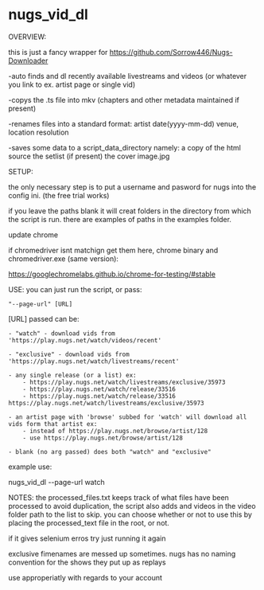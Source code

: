 # nugs_vid_dl

OVERVIEW:

this is just a fancy wrapper for https://github.com/Sorrow446/Nugs-Downloader

-auto finds and dl recently available livestreams and videos (or whatever you link to ex. artist page or single vid)

-copys the .ts file into mkv (chapters and other metadata maintained if present)

-renames files into a standard format:
    artist date(yyyy-mm-dd) venue, location resolution

-saves some data to a script_data_directory namely:
    a copy of the html source
 	the setlist (if present)
    the cover image.jpg
	



SETUP:

the only necessary step is to put a username and pasword for nugs into the config ini. (the free trial works)


if you leave the paths blank it will creat folders in the directory from which the script is run. there are examples of paths in the examples folder.

update chrome

if chromedriver isnt matchign get them here, chrome binary and chromedriver.exe (same version):

https://googlechromelabs.github.io/chrome-for-testing/#stable




USE:
you can just run the script, or pass:

    "--page-url" [URL]

[URL] passed can be:

    - "watch" - download vids from 'https://play.nugs.net/watch/videos/recent'

    - "exclusive" - download vids from 'https://play.nugs.net/watch/livestreams/recent'

    - any single release (or a list) ex:
        - https://play.nugs.net/watch/livestreams/exclusive/35973
        - https://play.nugs.net/watch/release/33516
	    - https://play.nugs.net/watch/release/33516 https://play.nugs.net/watch/livestreams/exclusive/35973

    - an artist page with 'browse' subbed for 'watch' will download all vids form that artist ex:
        - instead of https://play.nugs.net/browse/artist/128
        - use https://play.nugs.net/browse/artist/128

    - blank (no arg passed) does both "watch" and "exclusive"

example use:

nugs_vid_dl --page-url watch



NOTES:
the processed_files.txt keeps track of what files have been processed to avoid duplication, the script also adds and videos in the video folder path to the list to skip. you can choose whether or not to use this by placing the processed_text file in the root, or not.

if it gives selenium erros try just running it again

exclusive fimenames are messed up sometimes. nugs has no naming convention for the shows they put up as replays




use approperiatly with regards to your account

